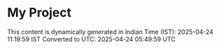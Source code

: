 # My Project

This content is dynamically generated in Indian Time (IST): 2025-04-24 11:19:59 IST
Converted to UTC: 2025-04-24 05:49:59 UTC
